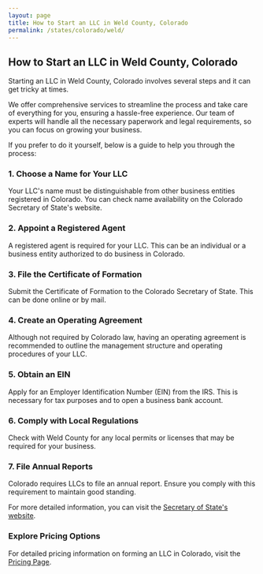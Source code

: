 ```yaml
---
layout: page
title: How to Start an LLC in Weld County, Colorado
permalink: /states/colorado/weld/
---
```


<h2>How to Start an LLC in Weld County, Colorado</h2>

<p>Starting an LLC in Weld County, Colorado involves several steps and it can get tricky at times.</p>

<p>We offer comprehensive services to streamline the process and take care of everything for you, ensuring a hassle-free experience. Our team of experts will handle all the necessary paperwork and legal requirements, so you can focus on growing your business.</p>

<p>If you prefer to do it yourself, below is a guide to help you through the process:</p>

<h3>1. Choose a Name for Your LLC</h3>
<p>Your LLC's name must be distinguishable from other business entities registered in Colorado. You can check name availability on the Colorado Secretary of State's website.</p>

<h3>2. Appoint a Registered Agent</h3>
<p>A registered agent is required for your LLC. This can be an individual or a business entity authorized to do business in Colorado.</p>

<h3>3. File the Certificate of Formation</h3>
<p>Submit the Certificate of Formation to the Colorado Secretary of State. This can be done online or by mail.</p>

<h3>4. Create an Operating Agreement</h3>
<p>Although not required by Colorado law, having an operating agreement is recommended to outline the management structure and operating procedures of your LLC.</p>

<h3>5. Obtain an EIN</h3>
<p>Apply for an Employer Identification Number (EIN) from the IRS. This is necessary for tax purposes and to open a business bank account.</p>

<h3>6. Comply with Local Regulations</h3>
<p>Check with Weld County for any local permits or licenses that may be required for your business.</p>

<h3>7. File Annual Reports</h3>
<p>Colorado requires LLCs to file an annual report. Ensure you comply with this requirement to maintain good standing.</p>

<p>For more detailed information, you can visit the <a href="https://www.sos.colorado.gov/">Secretary of State's website</a>.</p>

<h3>Explore Pricing Options</h3>
<p>For detailed pricing information on forming an LLC in Colorado, visit the <a href="{ '/new-pricing/' | relative_url }">Pricing Page</a>.</p>
